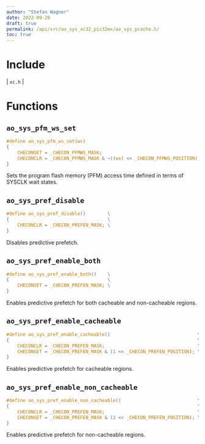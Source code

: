 ```yaml
---
author: "Stefan Wagner"
date: 2022-09-20
draft: true
permalink: /api/src/ao_sys_xc32_pic32mx/ao_sys_pcache.h/
toc: true
---
```


# Include

| `xc.h` |

# Functions

## `ao_sys_pfm_ws_set`

```c
#define ao_sys_pfm_ws_set(ws)                                           \
{                                                                       \
    CHECONSET = _CHECON_PFMWS_MASK;                                     \
    CHECONCLR = _CHECON_PFMWS_MASK & ~((ws) << _CHECON_PFMWS_POSITION); \
}
```

Sets the program flash memory (PFM) access time defined in terms of SYSCLK wait states.

## `ao_sys_pref_disable`

```c
#define ao_sys_pref_disable()        \
{                                    \
    CHECONCLR = _CHECON_PREFEN_MASK; \
}
```

Disables predictive prefetch.

## `ao_sys_pref_enable_both`

```c
#define ao_sys_pref_enable_both()    \
{                                    \
    CHECONSET = _CHECON_PREFEN_MASK; \
}
```

Enables predictive prefetch for both cacheable and non-cacheable regions.

## `ao_sys_pref_enable_cacheable`

```c
#define ao_sys_pref_enable_cacheable()                                \
{                                                                     \
    CHECONCLR = _CHECON_PREFEN_MASK;                                  \
    CHECONSET = _CHECON_PREFEN_MASK & (1 << _CHECON_PREFEN_POSITION); \
}
```

Enables predictive prefetch for cacheable regions.

## `ao_sys_pref_enable_non_cacheable`

```c
#define ao_sys_pref_enable_non_cacheable()                            \
{                                                                     \
    CHECONCLR = _CHECON_PREFEN_MASK;                                  \
    CHECONSET = _CHECON_PREFEN_MASK & (2 << _CHECON_PREFEN_POSITION); \
}
```

Enables predictive prefetch for non-cacheable regions.
